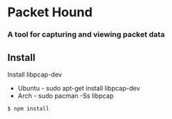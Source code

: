 # Packet Hound

### A tool for capturing and viewing packet data

## Install

Install libpcap-dev
* Ubuntu - sudo apt-get install libpcap-dev
* Arch - sudo pacman -Ss libpcap

`$ npm install`